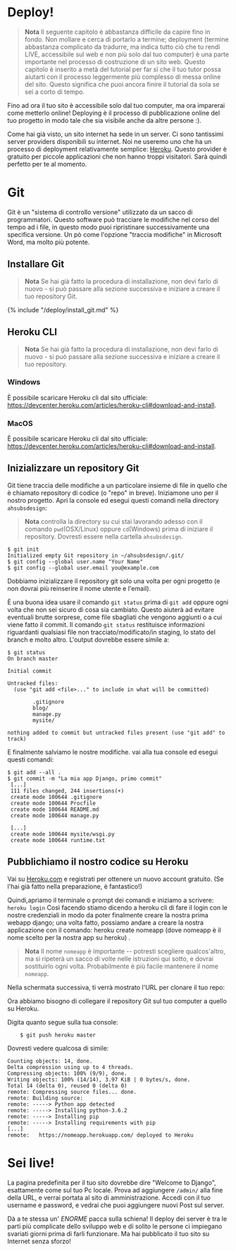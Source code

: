 # Deploy!

> **Nota** Il seguente capitolo è abbastanza difficile da capire fino in fondo. Non mollare e cerca di portarlo a termine; deployment (termine abbastanza complicato da tradurre, ma indica tutto ciò che tu rendi LIVE, accessibile sul web e non più solo dal tuo computer) è una parte importante nel processo di costruzione di un sito web. Questo capitolo è inserito a metà del tutorial per far sì che il tuo tutor possa aiutarti con il processo leggermente più complesso di messa online del sito. Questo significa che puoi ancora finire il tutorial da sola se sei a corto di tempo.

Fino ad ora il tuo sito è accessibile solo dal tuo computer, ma ora imparerai come metterlo online! Deploying è il processo di pubblicazione online del tuo progetto in modo tale che sia visibile anche da altre persone :).

Come hai già visto, un sito internet ha sede in un server. Ci sono tantissimi server providers disponibili su internet. Noi ne useremo uno che ha un processo di deployment relativamente semplice: [Heroku][1]. Questo provider è gratuito per piccole applicazioni che non hanno troppi visitatori. Sarà quindi perfetto per te al momento.

 [1]: https://heroku.com/


# Git

Git è un "sistema di controllo versione" utilizzato da un sacco di programmatori. Questo software può tracciare le modifiche nel corso del tempo ad i file, in questo modo puoi ripristinare successivamente una specifica versione. Un pò come l'opzione "traccia modifiche" in Microsoft Word, ma molto più potente.

## Installare Git

> **Nota** Se hai già fatto la procedura di installazione, non devi farlo di nuovo - si può passare alla sezione successiva e iniziare a creare il tuo repository Git.

{% include "/deploy/install_git.md" %}

## Heroku CLI
> **Nota** Se hai già fatto la procedura di installazione, non devi farlo di nuovo - si può passare alla sezione successiva e iniziare a creare il tuo repository.

### Windows
È possibile scaricare Heroku cli dal sito ufficiale: https://devcenter.heroku.com/articles/heroku-cli#download-and-install.
### MacOS
È possibile scaricare Heroku cli dal sito ufficiale: https://devcenter.heroku.com/articles/heroku-cli#download-and-install.


## Inizializzare un repository Git

Git tiene traccia delle modifiche a un particolare insieme di file in quello che è chiamato repository di codice (o "repo" in breve). Iniziamone uno per il nostro progetto. Apri la console ed esegui questi comandi nella directory `ahsubsdesign`:

> **Nota** controlla la directory su cui stai lavorando adesso con il comando `pwd`(OSX/Linux) oppure `cd`(Windows) prima di iniziare il repository. Dovresti essere nella cartella `ahsubsdesign`.

    $ git init
    Initialized empty Git repository in ~/ahsubsdesign/.git/
    $ git config --global user.name "Your Name"
    $ git config --global user.email you@example.com
    

Dobbiamo inizializzare il repository git solo una volta per ogni progetto (e non dovrai più reinserire il nome utente e l'email).

È una buona idea usare il comando `git status` prima di `git add` oppure ogni volta che non sei sicuro di cosa sia cambiato. Questo aiuterà ad evitare eventuali brutte sorprese, come file sbagliati che vengono aggiunti o a cui viene fatto il commit. Il comando `git status` restituisce informazioni riguardanti qualsiasi file non tracciato/modificato/in staging, lo stato del branch e molto altro. L'output dovrebbe essere simile a:

    $ git status
    On branch master
    
    Initial commit
    
    Untracked files:
      (use "git add <file>..." to include in what will be committed)
    
            .gitignore
            blog/
            manage.py
            mysite/
    
    nothing added to commit but untracked files present (use "git add" to track)
    

E finalmente salviamo le nostre modifiche. vai alla tua console ed esegui questi comandi:

    $ git add --all .
    $ git commit -m "La mia app Django, primo commit"
     [...]
     111 files changed, 244 insertions(+)
     create mode 100644 .gitignore
     create mode 100644 Procfile
     create mode 100644 README.md
     create mode 100644 manage.py

     [...]
     create mode 100644 mysite/wsgi.py
     create mode 100644 runtime.txt
    

## Pubblichiamo il nostro codice su Heroku

Vai su [Heroku.com][1] e registrati per ottenere un nuovo account gratuito. (Se l'hai già fatto nella preparazione, è fantastico!)

Quindi,apriamo il terminale o prompt dei comandi e iniziamo a scrivere:` heroku login` Così facendo stiamo dicendo a heroku cli di fare il login con le nostre credenziali in modo da poter finalmente creare la nostra prima webapp django; una volta fatto, possiamo andare a creare la nostra applicazione con il comando: heroku create nomeapp (dove nomeapp è il nome scelto per la nostra app su heroku)
.


> **Nota** Il nome `nomeapp` è importante -- potresti scegliere qualcos'altro, ma si ripeterà un sacco di volte nelle istruzioni qui sotto, e dovrai sostituirlo ogni volta. Probabilmente è più facile mantenere il nome `nomeapp`.

Nella schermata successiva, ti verrà mostrato l'URL per clonare il tuo repo:


Ora abbiamo bisogno di collegare il repository Git sul tuo computer a quello su Heroku.

Digita quanto segue sulla tua console:

        $ git push heroku master
    

Dovresti vedere qualcosa di simile:

    Counting objects: 14, done.
    Delta compression using up to 4 threads.
    Compressing objects: 100% (9/9), done.
    Writing objects: 100% (14/14), 3.97 KiB | 0 bytes/s, done.
    Total 14 (delta 0), reused 0 (delta 0)
    remote: Compressing source files... done.
    remote: Building source:
    remote: -----> Python app detected
    remote: -----> Installing python-3.6.2
    remote: -----> Installing pip
    remote: -----> Installing requirements with pip
    [...]
    remote:   https://nomeapp.herokuapp.com/ deployed to Heroku
    

<!--TODO: maybe do ssh keys installs in install party, and point ppl who dont have it to an extention -->

# Sei live!

La pagina predefinita per il tuo sito dovrebbe dire "Welcome to Django", esattamente come sul tuo Pc locale. Prova ad aggiungere `/admin/` alla fine della URL, e verrai portata al sito di amministrazione. Accedi con il tuo username e password, e vedrai che puoi aggiungere nuovi Post sul server.

Dà a te stessa un' *ENORME* pacca sulla schiena! Il deploy dei server è tra le parti più complicate dello sviluppo web e di solito le persone ci impiegano svariati giorni prima di farli funzionare. Ma hai pubblicato il tuo sito su Internet senza sforzo!
